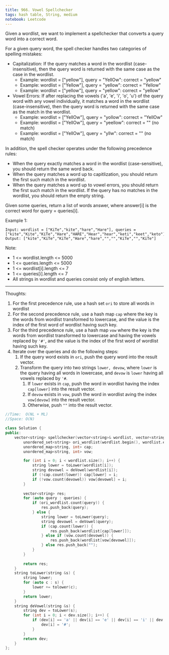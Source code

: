 ```yaml
---
title: 966. Vowel Spellchecker
tags: hash table, String, medium
notebook: Leetcode
---
```


Given a wordlist, we want to implement a spellchecker that converts a query word into a correct word.

For a given query word, the spell checker handles two categories of spelling mistakes:

- Capitalization: If the query matches a word in the wordlist (case-insensitive), then the query word is returned with the same case as the case in the wordlist.
    - Example: wordlist = ["yellow"], query = "YellOw": correct = "yellow"
    - Example: wordlist = ["Yellow"], query = "yellow": correct = "Yellow"
    - Example: wordlist = ["yellow"], query = "yellow": correct = "yellow"
- Vowel Errors: If after replacing the vowels ('a', 'e', 'i', 'o', 'u') of the query word with any vowel individually, it matches a word in the wordlist (case-insensitive), then the query word is returned with the same case as the match in the wordlist.
    - Example: wordlist = ["YellOw"], query = "yollow": correct = "YellOw"
    - Example: wordlist = ["YellOw"], query = "yeellow": correct = "" (no match)
    - Example: wordlist = ["YellOw"], query = "yllw": correct = "" (no match)

In addition, the spell checker operates under the following precedence rules:

 - When the query exactly matches a word in the wordlist (case-sensitive), you should return the same word back.
 - When the query matches a word up to capitlization, you should return the first such match in the wordlist.
 - When the query matches a word up to vowel errors, you should return the first such match in the wordlist.
If the query has no matches in the wordlist, you should return the empty string.

Given some queries, return a list of words answer, where answer[i] is the correct word for query = queries[i].

Example 1:

```
Input: wordlist = ["KiTe","kite","hare","Hare"], queries = ["kite","Kite","KiTe","Hare","HARE","Hear","hear","keti","keet","keto"]
Output: ["kite","KiTe","KiTe","Hare","hare","","","KiTe","","KiTe"]
```

Note:
- 1 <= wordlist.length <= 5000
- 1 <= queries.length <= 5000
- 1 <= wordlist[i].length <= 7
- 1 <= queries[i].length <= 7
- All strings in wordlist and queries consist only of english letters.

----------
Thoughts:
1. For the first precedence rule, use a hash set `ori` to store all words in wordlist
2. For the second precedence rule, use a hash map `cap` where the key is the words from wordlist transformed to lowercase, and the value is the index of the first word of wordlist having such key.
3. For the third precedence rule, use a hash map `vow` where the key is the words from wordlist transformed to lowercase and having the vowels replaced by `'#'`, and the value is the index of the first word of wordlist having such key.
4. Iterate over the queries and do the following steps:
   1. If the query word exists in `ori`, push the query word into the result vector.
   2. Transform the query into two strings `lower, devow`, where `lower` is the query having all words in lowercase, and `devow` is `lower` having all vowels replaced by `'#`.
      1. If `lower` exists in `cap`, push the word in wordlist having the index `cap[lower]` into the result vector.
      2. If `devow` exists in `vow`, push the word in wordlist aving the index `vow[devow]` into the result vector.
      3. Otherwise, push `""` into the result vector.

```c++
//Time:  O(NL + ML)
//Space: O(N) 

class Solution {
public:
    vector<string> spellchecker(vector<string>& wordlist, vector<string>& queries) {
        unordered_set<string> ori_wordlist(wordlist.begin(), wordlist.end());
        unordered_map<string, int> cap;
        unordered_map<string, int> vow;

        for (int i = 0; i < wordlist.size(); i++) {
            string lower = toLower(wordlist[i]);
            string devowel = deVowel(wordlist[i]);
            if (!cap.count(lower)) cap[lower] = i;
            if (!vow.count(devowel)) vow[devowel] = i;
        }
        
        vector<string> res;
        for (auto query : queries) {
            if (ori_wordlist.count(query)) {
                res.push_back(query);
            } else {
                string lower = toLower(query);
                string devowel = deVowel(query);
                if (cap.count(lower)) {
                    res.push_back(wordlist[cap[lower]]);
                } else if (vow.count(devowel)) {
                    res.push_back(wordlist[vow[devowel]]);
                } else res.push_back("");
            }
        }
        
        return res;
    }
    string toLower(string &s) {
        string lower;
        for (auto c : s) {
            lower += tolower(c);
        }
        return lower;
    }
    string deVowel(string &s) {
        string dev = toLower(s);
        for (int i = 0; i < dev.size(); i++) {
            if (dev[i] == 'a' || dev[i] == 'e' || dev[i] == 'i' || dev[i] == 'o' || dev[i] == 'u') {
                dev[i] = '#';
            }
        }
        return dev;
    }
};
```
